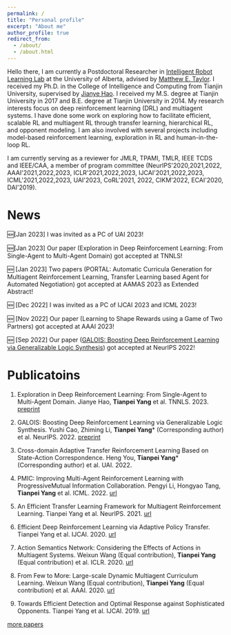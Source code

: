 ```yaml
---
permalink: /
title: "Personal profile"
excerpt: "About me"
author_profile: true
redirect_from: 
  - /about/
  - /about.html
---
```



Hello there, I am currently a Postdoctoral Researcher in [Intelligent Robot Learning Lab](https://irll.ca/) at the University of Alberta, advised by [Matthew E. Taylor](https://drmatttaylor.net/). I received my Ph.D. in the College of Intelligence and Computing from Tianjin University, supervised by [Jianye Hao](http://www.icdai.org/jianye.html). I received my M.S. degree at Tianjin University in 2017 and B.E. degree at Tianjin University in 2014. My research interests focus on deep reinforcement learning (DRL) and multiagent systems. I have done some work on exploring how to facilitate efficient, scalable RL and multiagent RL through transfer learning, hierarchical RL, and opponent modeling. I am also involved with several projects including model-based reinforcement learning, exploration in RL and human-in-the-loop RL. 

I am currently serving as a reviewer for JMLR, TPAMI, TMLR, IEEE TCDS and IEEE/CAA, a member of program committee (NeurIPS'2020,2021,2022, AAAI'2021,2022,2023, ICLR'2021,2022,2023, IJCAI'2021,2022,2023, ICML'2021,2022,2023, UAI'2023, CoRL'2021, 2022, CIKM'2022, ECAI'2020, DAI'2019).

News
======
&#x1F195;[Jan 2023] I was invited as a PC of UAI 2023!

&#x1F195;[Jan 2023] Our paper (Exploration in Deep Reinforcement Learning: From Single-Agent to Multi-Agent Domain) got accepted at TNNLS!

&#x1F195;  [Jan 2023]  Two papers (PORTAL: Automatic Curricula Generation for Multiagent Reinforcement Learning, Transfer Learning based Agent for Automated Negotiation) got accepted at AAMAS 2023 as Extended Abstract!

&#x1F195;  [Dec 2022] I was invited as a PC of IJCAI 2023 and ICML 2023!

&#x1F195;  [Nov 2022] Our paper (Learning to Shape Rewards using a Game of Two Partners) got accepted at AAAI 2023!

&#x1F195;  [Sep 2022] Our paper ([GALOIS: Boosting Deep Reinforcement Learning via Generalizable Logic Synthesis](https://arxiv.org/abs/2205.13728)) got accepted at NeurIPS 2022!


Publicatoins
======
1. Exploration in Deep Reinforcement Learning: From Single-Agent to Multi-Agent Domain. Jianye Hao, **Tianpei Yang** et al. TNNLS. 2023. [preprint](https://arxiv.org/abs/2109.06668)

2. GALOIS: Boosting Deep Reinforcement Learning via Generalizable Logic Synthesis. Yushi Cao, Zhiming Li, **Tianpei Yang*** (Corresponding author) et al. NeurIPS. 2022. [preprint](https://arxiv.org/abs/2205.13728)

3. Cross-domain Adaptive Transfer Reinforcement Learning Based on State-Action Correspondence. Heng You, **Tianpei Yang*** (Corresponding author) et al. UAI. 2022.

4. PMIC: Improving Multi-Agent Reinforcement Learning with ProgressiveMutual Information Collaboration. Pengyi Li, Hongyao Tang, **Tianpei Yang** et al. ICML. 2022. [url]([https://arxiv.org/abs/2203.08553](https://proceedings.mlr.press/v162/li22s.html))

5. An Efficient Transfer Learning Framework for Multiagent Reinforcement Learning. Tianpei Yang et al. NeurIPS. 2021. [url](https://proceedings.neurips.cc/paper/2021/hash/8d9a6e908ed2b731fb96151d9bb94d49-Abstract.html)

6. Efficient Deep Reinforcement Learning via Adaptive Policy Transfer. Tianpei Yang et al. IJCAI. 2020. [url](https://www.ijcai.org/proceedings/2020/428) 

7. Action Semantics Network: Considering the Effects of Actions in Multiagent Systems. Weixun Wang (Equal contribution), **Tianpei Yang** (Equal contribution) et al. ICLR. 2020. [url](https://openreview.net/forum?id=ryg48p4tPH) 

8. From Few to More: Large-scale Dynamic Multiagent Curriculum Learning. Weixun Wang (Equal contribution), **Tianpei Yang** (Equal contribution) et al. AAAI. 2020. [url](https://ojs.aaai.org//index.php/AAAI/article/view/6221) 

9. Towards Efficient Detection and Optimal Response against Sophisticated Opponents. Tianpei Yang et al. IJCAI. 2019. [url](https://www.ijcai.org/proceedings/2019/88) 

<a href="https://tianpeiyang.github.io/publications">more papers</a>

